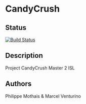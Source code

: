 # CandyCrush

## Status
[![Build Status](https://travis-ci.org/Kotylive13/CandyCrush.svg)](https://travis-ci.org/Kotylive13/CandyCrush)

## Description
Project CandyCrush Master 2 ISL

## Authors
Philippe Mothais & Marcel Venturino
